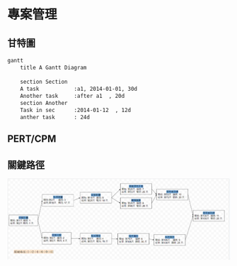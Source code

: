 # 專案管理

## 甘特圖
```mermaid
gantt
    title A Gantt Diagram

    section Section
    A task           :a1, 2014-01-01, 30d
    Another task     :after a1  , 20d
    section Another
    Task in sec      :2014-01-12  , 12d
    anther task      : 24d
```
## PERT/CPM 
## 關鍵路徑
![pert](pert.png "pert")
